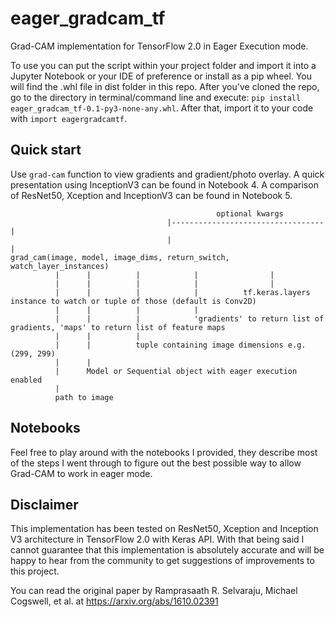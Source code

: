 # eager_gradcam_tf
Grad-CAM implementation for TensorFlow 2.0 in Eager Execution mode.

To use you can put the script within your project folder and import it into a Jupyter Notebook or your IDE of preference or install as a pip wheel. You will find the .whl file in dist folder in this repo. After you've cloned the repo, go to the directory in terminal/command line and execute: `pip install eager_gradcam_tf-0.1-py3-none-any.whl`. After that, import it to your code with `import eagergradcamtf`.

## Quick start
Use `grad-cam` function to view gradients and gradient/photo overlay. A quick presentation using InceptionV3 can be found in Notebook 4. A comparison of ResNet50, Xception and InceptionV3 can be found in Notebook 5.

```
                                              optional kwargs
                                   |----------------------------------|
                                   |                                  |
grad_cam(image, model, image_dims, return_switch, watch_layer_instances)
          |      |          |            |                |
          |      |          |            |                |
          |      |          |            |          tf.keras.layers instance to watch or tuple of those (default is Conv2D)
          |      |          |            |
          |      |          |            'gradients' to return list of gradients, 'maps' to return list of feature maps
          |      |          |
          |      |          tuple containing image dimensions e.g. (299, 299)
          |      |
          |      Model or Sequential object with eager execution enabled
          |
          path to image
```

## Notebooks
Feel free to play around with the notebooks I provided, they describe most of the steps I went through to figure out the best possible way to allow Grad-CAM to work in eager mode.

## Disclaimer

This implementation has been tested on ResNet50, Xception and Inception V3 architecture in TensorFlow 2.0 with Keras API.
With that being said I cannot guarantee that this implementation is absolutely accurate and will be happy to hear from the community to get suggestions of improvements to this project.

You can read the original paper by Ramprasaath R. Selvaraju, Michael Cogswell, et al. at https://arxiv.org/abs/1610.02391
